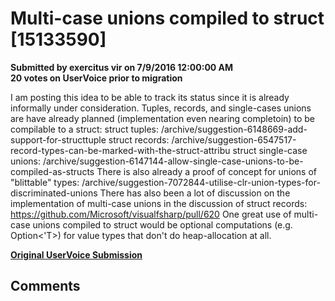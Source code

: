 # Multi-case unions compiled to struct [15133590] #

**Submitted by exercitus vir on 7/9/2016 12:00:00 AM**  
**20 votes on UserVoice prior to migration**  

I am posting this idea to be able to track its status since it is already informally under consideration. Tuples, records, and single-cases unions are have already planned (implementation even nearing completoin) to be compilable to a struct:
struct tuples: /archive/suggestion-6148669-add-support-for-structtuple
struct records: /archive/suggestion-6547517-record-types-can-be-marked-with-the-struct-attribu
struct single-case unions: /archive/suggestion-6147144-allow-single-case-unions-to-be-compiled-as-structs
There is also already a proof of concept for unions of "blittable" types: /archive/suggestion-7072844-utilise-clr-union-types-for-discriminated-unions
There has also been a lot of discussion on the implementation of multi-case unions in the discussion of struct records: https://github.com/Microsoft/visualfsharp/pull/620
One great use of multi-case unions compiled to struct would be optional computations (e.g. Option<'T>) for value types that don't do heap-allocation at all.



**[Original UserVoice Submission](https://fslang.uservoice.com/forums/245727-f-language/suggestions/15133590)**


## Comments ##

